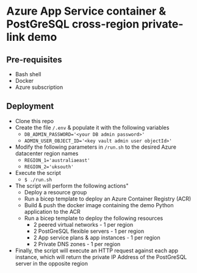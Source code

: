 # Azure App Service container & PostGreSQL cross-region private-link demo

## Pre-requisites
- Bash shell
- Docker
- Azure subscription

## Deployment
- Clone this repo
- Create the file `/.env` & populate it with the following variables
  - `DB_ADMIN_PASSWORD='<your DB admin password>'`
  - `ADMIN_USER_OBJECT_ID='<key vault admin user objectId>'`
- Modify the following parameters in `/run.sh` to the desired Azure datacenter region names
  - `REGION_1='australiaeast'`
  - `REGION_2='uksouth'`
- Execute the script
  - `$ ./run.sh`
- The script will perform the following actions"
  - Deploy a resource group
  - Run a bicep template to deploy an Azure Container Registry (ACR)
  - Build & push the docker image containing the demo Python application to the ACR
  - Run a bicep template to deploy the following resources
    - 2 peered virtual networks - 1 per region
    - 2 PostGreSQL flexible servers - 1 per region
    - 2 App service plans & app instances - 1 per region
    - 2 Private DNS zones - 1 per region
- Finally, the script will execute an HTTP request against each app instance, which will return the private IP Address of the PostGreSQL server in the opposite region

